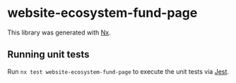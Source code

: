 # website-ecosystem-fund-page

This library was generated with [Nx](https://nx.dev).

## Running unit tests

Run `nx test website-ecosystem-fund-page` to execute the unit tests via [Jest](https://jestjs.io).
